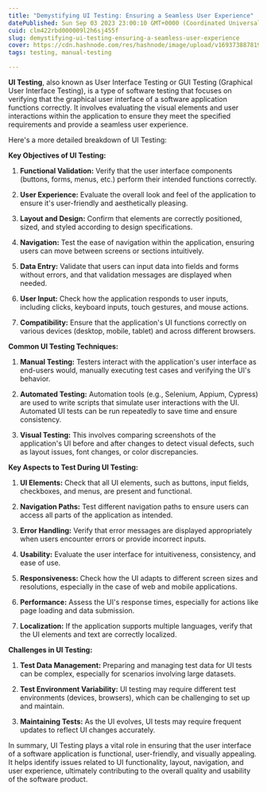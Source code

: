 ```yaml
---
title: "Demystifying UI Testing: Ensuring a Seamless User Experience"
datePublished: Sun Sep 03 2023 23:00:10 GMT+0000 (Coordinated Universal Time)
cuid: clm422rbd000009l2h6sj455f
slug: demystifying-ui-testing-ensuring-a-seamless-user-experience
cover: https://cdn.hashnode.com/res/hashnode/image/upload/v1693738878191/7023a693-f0d3-44d4-8969-66f663758dfd.avif
tags: testing, manual-testing

---
```


**UI Testing**, also known as User Interface Testing or GUI Testing (Graphical User Interface Testing), is a type of software testing that focuses on verifying that the graphical user interface of a software application functions correctly. It involves evaluating the visual elements and user interactions within the application to ensure they meet the specified requirements and provide a seamless user experience.

Here's a more detailed breakdown of UI Testing:

**Key Objectives of UI Testing:**

1. **Functional Validation:** Verify that the user interface components (buttons, forms, menus, etc.) perform their intended functions correctly.
    
2. **User Experience:** Evaluate the overall look and feel of the application to ensure it's user-friendly and aesthetically pleasing.
    
3. **Layout and Design:** Confirm that elements are correctly positioned, sized, and styled according to design specifications.
    
4. **Navigation:** Test the ease of navigation within the application, ensuring users can move between screens or sections intuitively.
    
5. **Data Entry:** Validate that users can input data into fields and forms without errors, and that validation messages are displayed when needed.
    
6. **User Input:** Check how the application responds to user inputs, including clicks, keyboard inputs, touch gestures, and mouse actions.
    
7. **Compatibility:** Ensure that the application's UI functions correctly on various devices (desktop, mobile, tablet) and across different browsers.
    

**Common UI Testing Techniques:**

1. **Manual Testing:** Testers interact with the application's user interface as end-users would, manually executing test cases and verifying the UI's behavior.
    
2. **Automated Testing:** Automation tools (e.g., Selenium, Appium, Cypress) are used to write scripts that simulate user interactions with the UI. Automated UI tests can be run repeatedly to save time and ensure consistency.
    
3. **Visual Testing:** This involves comparing screenshots of the application's UI before and after changes to detect visual defects, such as layout issues, font changes, or color discrepancies.
    

**Key Aspects to Test During UI Testing:**

1. **UI Elements:** Check that all UI elements, such as buttons, input fields, checkboxes, and menus, are present and functional.
    
2. **Navigation Paths:** Test different navigation paths to ensure users can access all parts of the application as intended.
    
3. **Error Handling:** Verify that error messages are displayed appropriately when users encounter errors or provide incorrect inputs.
    
4. **Usability:** Evaluate the user interface for intuitiveness, consistency, and ease of use.
    
5. **Responsiveness:** Check how the UI adapts to different screen sizes and resolutions, especially in the case of web and mobile applications.
    
6. **Performance:** Assess the UI's response times, especially for actions like page loading and data submission.
    
7. **Localization:** If the application supports multiple languages, verify that the UI elements and text are correctly localized.
    

**Challenges in UI Testing:**

1. **Test Data Management:** Preparing and managing test data for UI tests can be complex, especially for scenarios involving large datasets.
    
2. **Test Environment Variability:** UI testing may require different test environments (devices, browsers), which can be challenging to set up and maintain.
    
3. **Maintaining Tests:** As the UI evolves, UI tests may require frequent updates to reflect UI changes accurately.
    

In summary, UI Testing plays a vital role in ensuring that the user interface of a software application is functional, user-friendly, and visually appealing. It helps identify issues related to UI functionality, layout, navigation, and user experience, ultimately contributing to the overall quality and usability of the software product.